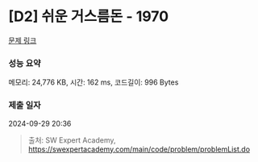 # [D2] 쉬운 거스름돈 - 1970 

[문제 링크](https://swexpertacademy.com/main/code/problem/problemDetail.do?contestProbId=AV5PsIl6AXIDFAUq) 

### 성능 요약

메모리: 24,776 KB, 시간: 162 ms, 코드길이: 996 Bytes

### 제출 일자

2024-09-29 20:36



> 출처: SW Expert Academy, https://swexpertacademy.com/main/code/problem/problemList.do